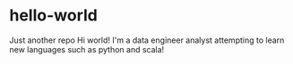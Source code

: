 # hello-world
Just another repo
Hi world!
I'm a data engineer analyst attempting to learn new languages such as python and scala!
